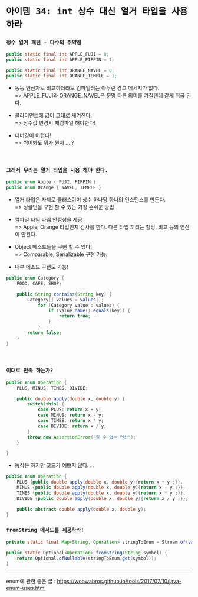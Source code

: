 # `아이템 34: int 상수 대신 열거 타입을 사용하라`

### `정수 열거 패턴 - 다수의 취약점`

```Java
public static final int APPLE_FUJI = 0;
public static final int APPLE_PIPPIN = 1;

public static final int ORANGE_NAVEL = 0;
public static final int ORANGE_TEMPLE = 1;
```

- 동등 연산자로 비교하더라도 컴파일러는 아무런 경고 메세지가 없다.<br>
=> APPLE_FUJI와 ORANGE_NAVEL은 분명 다른 의미를 가질텐데 같게 취급 된다.

- 클라이언트에 값이 그대로 새겨진다.<br>
=> 상수값 변경시 재컴파일 해야한다!

- 디버깅이 어렵다!<br>
=> 찍어봐도 뭐가 뭔지 ... ?

<br>

### `그래서 우리는 열거 타입을 사용 해야 한다.`

```Java
public enum Apple { FUJI, PIPPIN }
public enum Orange { NAVEL, TEMPLE }
```

- 열거 타입은 자체로 클래스이며 상수 하나당 하나의 인스턴스를 만든다.<br>
=> 싱글턴을 구현 할 수 있는 가장 손쉬운 방법

- 컴파일 타임 타입 안정성을 제공<br>
=> Apple, Orange 타입인지 검사를 한다. 다른 타입 끼리는 할당, 비교 등의 연산이 안된다.

- Object 메소드들을 구현 할 수 있다!<br>
=> Comparable, Serializable 구현 가능.

- 내부 메소드 구현도 가능!
```Java
public enum Category {
    FOOD, CAFE, SHOP;

    public String contains(String key) {
        Category[] values = values();
            for (Category value : values) {
                if (value.name().equals(key)) {
                    return true;
                }
            }
        return false;
    }
}
```

<br>

### `이대로 만족 하는가?`
```Java
public enum Operation {
    PLUS, MINUS, TIMES, DIVIDE;

    public double apply(double x, double y) {
        switch(this) {
            case PLUS: return x + y;
            case MINUS: return x - y;
            case TIMES: return x * y;
            case DIVIDE: return x / y;
        }
        throw new AssertionError("알 수 없는 연산");
    }

}
```

- 동작은 하지만 코드가 예쁘지 않다. . .

```Java
public enum Operation {
    PLUS {public double apply(double x, double y){return x + y ;}},
    MINUS {public double apply(double x, double y){return x - y ;}},
    TIMES {public double apply(double x, double y){return x * y ;}},
    DIVIDE {public double apply(double x, double y){return x / y ;}};

    public abstract double apply(double x, double y);
}
```


### `fromString 메서드를 제공하라!`
```Java
private static final Map<String, Operation> stringToEnum = Stream.of(values()).collect(Object::toString, e -> e);

public static Optional<Operation> fromString(String symbol) {
    return Optional.ofNullable(stringToEnum.get(symbol));
}
```

---
enum에 관한 좋은 글 : https://woowabros.github.io/tools/2017/07/10/java-enum-uses.html